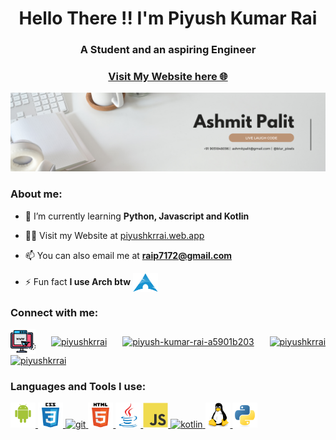 <h1 align="center">Hello There !! I'm Piyush Kumar Rai</h1>
<h3 align="center">A Student and an aspiring Engineer</h3>
<h3 align="center"> <a href="https://piyushkrrai.web.app" target="blank"> Visit My Website here 🌐 </a> </h3> 

[![rice.png](https://github.com/Ashmitpalit/Ashmitpalit/blob/main/Content%20Marketing%20Specialist.png)](https://piyushkrrai.web.app)

<h3 align="left">About me:</h3>

- 🌱 I’m currently learning **Python, Javascript and Kotlin**

- 👨‍💻 Visit my Website at [piyushkrrai.web.app](piyushkrrai.web.app)

- 📫 You can also email me at **raip7172@gmail.com**

- ⚡ Fun fact **I use Arch btw** <a href="" target="blank"><img align="center" src="https://github.com/PiyushKrRai/PiyushKrRai/blob/main/arch.svg" alt="" height="30" width="40" /></a> 

<h3 align="left">Connect with me:</h3>
<p align="justify">
<a href="https://piyushkrrai.web.app" target="blank"><img align="center" src="https://github.com/PiyushKrRai/PiyushKrRai/blob/main/web.png" alt="piyushkrrai" height="40" width="40" /></a>
<a href="https://twitter.com/piyushkrrai" target="blank"><img align="center" src="https://raw.githubusercontent.com/rahuldkjain/github-profile-readme-generator/master/src/images/icons/Social/twitter.svg" alt="piyushkrrai" height="30" width="40" /></a>  
<a href="https://linkedin.com/in/piyush-kumar-rai-a5901b203" target="blank"><img align="center" src="https://raw.githubusercontent.com/rahuldkjain/github-profile-readme-generator/master/src/images/icons/Social/linked-in-alt.svg" alt="piyush-kumar-rai-a5901b203" height="30" width="40" /></a>  
<a href="https://instagram.com/piyushkrrai" target="blank"><img align="center" src="https://raw.githubusercontent.com/rahuldkjain/github-profile-readme-generator/master/src/images/icons/Social/instagram.svg" alt="piyushkrrai" height="30" width="40" /></a>  
<a href="https://www.youtube.com/c/piyushkrrai" target="blank"><img align="center" src="https://raw.githubusercontent.com/rahuldkjain/github-profile-readme-generator/master/src/images/icons/Social/youtube.svg" alt="piyushkrrai" height="30" width="40" /></a>
</p>

<h3 align="left">Languages and Tools I use:</h3>
<p align="left"> <a href="https://developer.android.com" target="_blank" rel="noreferrer"> <img src="https://raw.githubusercontent.com/devicons/devicon/master/icons/android/android-original-wordmark.svg" alt="android" width="40" height="40"/> </a> <a href="https://www.w3schools.com/css/" target="_blank" rel="noreferrer"> <img src="https://raw.githubusercontent.com/devicons/devicon/master/icons/css3/css3-original-wordmark.svg" alt="css3" width="40" height="40"/> </a> <a href="https://git-scm.com/" target="_blank" rel="noreferrer"> <img src="https://www.vectorlogo.zone/logos/git-scm/git-scm-icon.svg" alt="git" width="40" height="40"/> </a> <a href="https://www.w3.org/html/" target="_blank" rel="noreferrer"> <img src="https://raw.githubusercontent.com/devicons/devicon/master/icons/html5/html5-original-wordmark.svg" alt="html5" width="40" height="40"/> </a> <a href="https://www.java.com" target="_blank" rel="noreferrer"> <img src="https://raw.githubusercontent.com/devicons/devicon/master/icons/java/java-original.svg" alt="java" width="40" height="40"/> </a> <a href="https://developer.mozilla.org/en-US/docs/Web/JavaScript" target="_blank" rel="noreferrer"> <img src="https://raw.githubusercontent.com/devicons/devicon/master/icons/javascript/javascript-original.svg" alt="javascript" width="40" height="40"/> </a> <a href="https://kotlinlang.org" target="_blank" rel="noreferrer"> <img src="https://www.vectorlogo.zone/logos/kotlinlang/kotlinlang-icon.svg" alt="kotlin" width="40" height="40"/> </a> <a href="https://www.linux.org/" target="_blank" rel="noreferrer"> <img src="https://raw.githubusercontent.com/devicons/devicon/master/icons/linux/linux-original.svg" alt="linux" width="40" height="40"/> </a> <a href="https://www.python.org" target="_blank" rel="noreferrer"> <img src="https://raw.githubusercontent.com/devicons/devicon/master/icons/python/python-original.svg" alt="python" width="40" height="40"/> </a> </p>
